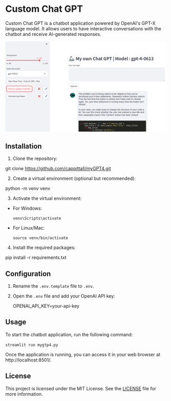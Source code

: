 # Custom Chat GPT

Custom Chat GPT is a chatbot application powered by OpenAI's GPT-X language model. It allows users to have interactive conversations with the chatbot and receive AI-generated responses.


![Alt text](image-1.png)

## Installation

1. Clone the repository:

git clone https://github.com/cappittall/myGPT4.git


2. Create a virtual environment (optional but recommended):

python -m venv venv


3. Activate the virtual environment:
- For Windows:
  ```
  venv\Scripts\activate
  ```
- For Linux/Mac:
  ```
  source venv/bin/activate
  ```

4. Install the required packages:

pip install -r requirements.txt

## Configuration

1. Rename the `.env.template` file to `.env`.
2. Open the `.env` file and add your OpenAI API key:

    OPENAI_API_KEY=your-api-key


## Usage

To start the chatbot application, run the following command:


`streamlit run mygtp4.py`


Once the application is running, you can access it in your web browser at http://localhost:8501/.

## License

This project is licensed under the MIT License. See the [LICENSE](LICENSE) file for more information.
